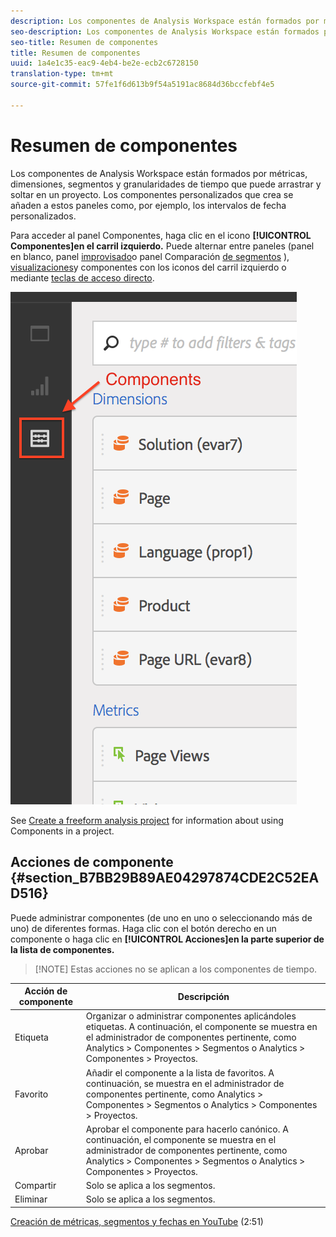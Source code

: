 ```yaml
---
description: Los componentes de Analysis Workspace están formados por métricas, dimensiones, segmentos y granularidades de tiempo que puede arrastrar y soltar en un proyecto. Los componentes personalizados que crea se añaden a estos paneles como, por ejemplo, los intervalos de fecha personalizados.
seo-description: Los componentes de Analysis Workspace están formados por métricas, dimensiones, segmentos y granularidades de tiempo que puede arrastrar y soltar en un proyecto. Los componentes personalizados que crea se añaden a estos paneles como, por ejemplo, los intervalos de fecha personalizados.
seo-title: Resumen de componentes
title: Resumen de componentes
uuid: 1a4e1c35-eac9-4eb4-be2e-ecb2c6728150
translation-type: tm+mt
source-git-commit: 57fe1f6d613b9f54a5191ac8684d36bccfebf4e5

---
```



# Resumen de componentes

Los componentes de Analysis Workspace están formados por métricas, dimensiones, segmentos y granularidades de tiempo que puede arrastrar y soltar en un proyecto. Los componentes personalizados que crea se añaden a estos paneles como, por ejemplo, los intervalos de fecha personalizados.

Para acceder al panel Componentes, haga clic en el icono **[!UICONTROL Componentes]en el carril izquierdo.** Puede alternar entre paneles (panel en blanco, panel [improvisado](/help/analyze/analysis-workspace/visualizations/freeform-table.md)o panel Comparación [de segmentos](/help/analyze/analysis-workspace/c-panels/c-segment-comparison/segment-comparison.md) ), [visualizaciones](/help/analyze/analysis-workspace/visualizations/freeform-analysis-visualizations.md)y componentes con los iconos del carril izquierdo o mediante [teclas de acceso directo](/help/analyze/analysis-workspace/build-workspace-project/fa-shortcut-keys.md).

![](assets/components.png)

See [Create a freeform analysis project](/help/analyze/analysis-workspace/build-workspace-project/t-freeform-project.md) for information about using Components in a project.

## Acciones de componente {#section_B7BB29B89AE04297874CDE2C52EAD516}

Puede administrar componentes (de uno en uno o seleccionando más de uno) de diferentes formas. Haga clic con el botón derecho en un componente o haga clic en **[!UICONTROL Acciones]en la parte superior de la lista de componentes.**

> [!NOTE] Estas acciones no se aplican a los componentes de tiempo.

| Acción de componente | Descripción |
|--- |--- |
| Etiqueta | Organizar o administrar componentes aplicándoles etiquetas. A continuación, el componente se muestra en el administrador de componentes pertinente, como Analytics &gt; Componentes &gt; Segmentos o Analytics &gt; Componentes &gt; Proyectos. |
| Favorito | Añadir el componente a la lista de favoritos. A continuación, se muestra en el administrador de componentes pertinente, como Analytics &gt; Componentes &gt; Segmentos o Analytics &gt; Componentes &gt; Proyectos. |
| Aprobar | Aprobar el componente para hacerlo canónico. A continuación, el componente se muestra en el administrador de componentes pertinente, como Analytics &gt; Componentes &gt; Segmentos o Analytics &gt; Componentes &gt; Proyectos. |
| Compartir | Solo se aplica a los segmentos. |
| Eliminar | Solo se aplica a los segmentos. |

[Creación de métricas, segmentos y fechas en YouTube](https://www.youtube.com/watch?v=XXJuNAte8E8&index=25&list=PL2tCx83mn7GuNnQdYGOtlyCu0V5mEZ8sS) (2:51)
